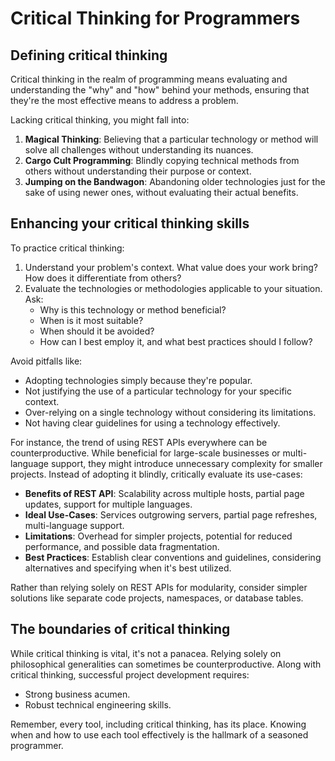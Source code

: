 # Critical Thinking for Programmers

## Defining critical thinking

Critical thinking in the realm of programming means evaluating and understanding the "why" and "how"
behind your methods, ensuring that they're the most effective means to address a problem.

Lacking critical thinking, you might fall into:

1. **Magical Thinking**: Believing that a particular technology or method will solve all challenges
   without understanding its nuances.
2. **Cargo Cult Programming**: Blindly copying technical methods from others without understanding
   their purpose or context.
3. **Jumping on the Bandwagon**: Abandoning older technologies just for the sake of using newer
   ones, without evaluating their actual benefits.

## Enhancing your critical thinking skills

To practice critical thinking:

1. Understand your problem's context. What value does your work bring? How does it differentiate
   from others?
2. Evaluate the technologies or methodologies applicable to your situation. Ask:
    - Why is this technology or method beneficial?
    - When is it most suitable?
    - When should it be avoided?
    - How can I best employ it, and what best practices should I follow?

Avoid pitfalls like:

-   Adopting technologies simply because they're popular.
-   Not justifying the use of a particular technology for your specific context.
-   Over-relying on a single technology without considering its limitations.
-   Not having clear guidelines for using a technology effectively.

For instance, the trend of using REST APIs everywhere can be counterproductive. While beneficial for
large-scale businesses or multi-language support, they might introduce unnecessary complexity for
smaller projects. Instead of adopting it blindly, critically evaluate its use-cases:

-   **Benefits of REST API**: Scalability across multiple hosts, partial page updates, support for
    multiple languages.
-   **Ideal Use-Cases**: Services outgrowing servers, partial page refreshes, multi-language
    support.
-   **Limitations**: Overhead for simpler projects, potential for reduced performance, and possible
    data fragmentation.
-   **Best Practices**: Establish clear conventions and guidelines, considering alternatives and
    specifying when it's best utilized.

Rather than relying solely on REST APIs for modularity, consider simpler solutions like separate
code projects, namespaces, or database tables.

## The boundaries of critical thinking

While critical thinking is vital, it's not a panacea. Relying solely on philosophical generalities
can sometimes be counterproductive. Along with critical thinking, successful project development
requires:

-   Strong business acumen.
-   Robust technical engineering skills.

Remember, every tool, including critical thinking, has its place. Knowing when and how to use each
tool effectively is the hallmark of a seasoned programmer.

<!-- DSG/ChatGPT 7/25/2023 -->
